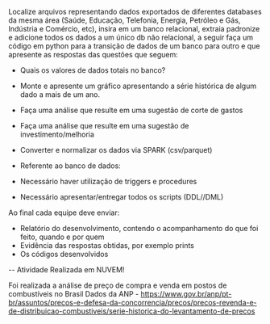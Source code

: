 Localize arquivos representando dados exportados de diferentes  databases da mesma área (Saúde, Educação, Telefonia, Energia, Petróleo e Gás, Indústria e Comércio, etc), insira em um banco relacional, extraia padronize e adicione todos os dados a um único db não relacional, a seguir faça um código em python para a transição de dados de um banco para outro e que apresente as respostas das questões que seguem:

- Quais os valores de dados totais no banco?
- Monte e apresente um gráfico apresentando a série histórica de algum dado a mais de um ano.
- Faça uma análise que resulte em uma sugestão de corte de gastos
- Faça uma análise que resulte em uma sugestão de investimento/melhoria
- Converter e normalizar os dados via SPARK (csv/parquet)

- Referente ao banco de dados:
- Necessário haver utilização de triggers e procedures
- Necessário apresentar/entregar todos os scripts (DDL//DML)

Ao final cada equipe deve enviar:


- Relatório do desenvolvimento, contendo o acompanhamento do que foi feito, quando e por quem
- Evidência das respostas obtidas, por exemplo prints
- Os códigos desenvolvidos

-- Atividade Realizada em NUVEM!


Foi realizada a análise de preço de compra e venda em postos de combustíveis no Brasil
Dados da ANP - https://www.gov.br/anp/pt-br/assuntos/precos-e-defesa-da-concorrencia/precos/precos-revenda-e-de-distribuicao-combustiveis/serie-historica-do-levantamento-de-precos
